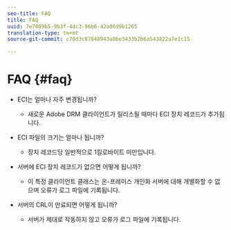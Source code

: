 ```yaml
---
seo-title: FAQ
title: FAQ
uuid: 7e7409b5-9b3f-4dc3-96b6-42a06d9b1265
translation-type: tm+mt
source-git-commit: c78d3c87848943a0be3433b2b6a543822a7e1c15

---
```



# FAQ {#faq}

* ECI는 얼마나 자주 변경됩니까?
   * 새로운 Adobe DRM 클라이언트가 릴리스될 때마다 ECI 장치 레코드가 추가됩니다.

* ECI 파일의 크기는 얼마나 됩니까?
   * 장치 레코드당 일반적으로 1킬로바이트 미만입니다.

* 서버에 ECI 장치 레코드가 없으면 어떻게 됩니까?
   * 이 특정 클라이언트 클래스는 온-프레미스 개인화 서버에 대해 개별화할 수 없으며 오류가 로그 파일에 기록됩니다.

* 서버의 CRL이 만료되면 어떻게 됩니까?
   * 서버가 제대로 작동하지 않고 오류가 로그 파일에 기록됩니다.